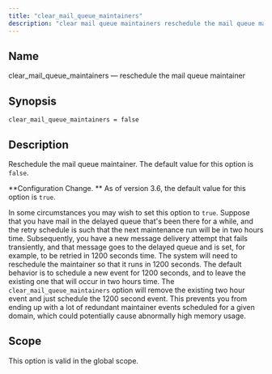 ```yaml
---
title: "clear_mail_queue_maintainers"
description: "clear mail queue maintainers reschedule the mail queue maintainer clear mail queue maintainers false Reschedule the mail queue maintainer The default value for this option is false Configuration Change As of version 3 6 the default value for this option is true In some circumstances you may wish to set..."
---
```


<a name="conf.ref.clear_mail_queue_maintainers"></a> 
## Name

clear_mail_queue_maintainers — reschedule the mail queue maintainer

## Synopsis

`clear_mail_queue_maintainers = false`

<a name="idp8501952"></a> 
## Description

Reschedule the mail queue maintainer. The default value for this option is `false`.

**Configuration Change. ** As of version 3.6, the default value for this option is `true`.

In some circumstances you may wish to set this option to `true`. Suppose that you have mail in the delayed queue that's been there for a while, and the retry schedule is such that the next maintenance run will be in two hours time. Subsequently, you have a new message delivery attempt that fails transiently, and that message goes to the delayed queue and is set, for example, to be retried in 1200 seconds time. The system will need to reschedule the maintainer so that it runs in 1200 seconds. The default behavior is to schedule a new event for 1200 seconds, and to leave the existing one that will occur in two hours time. The `clear_mail_queue_maintainers` option will remove the existing two hour event and just schedule the 1200 second event. This prevents you from ending up with a lot of redundant maintainer events scheduled for a given domain, which could potentially cause abnormally high memory usage.

<a name="idp8508336"></a> 
## Scope

This option is valid in the global scope.